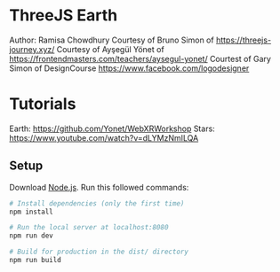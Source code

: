# ThreeJS Earth
Author: Ramisa Chowdhury
Courtesy of Bruno Simon of https://threejs-journey.xyz/
Courtesy of Ayşegül Yönet of https://frontendmasters.com/teachers/aysegul-yonet/
Courtest of Gary Simon of DesignCourse https://www.facebook.com/logodesigner

# Tutorials
Earth: https://github.com/Yonet/WebXRWorkshop
Stars: https://www.youtube.com/watch?v=dLYMzNmILQA

## Setup
Download [Node.js](https://nodejs.org/en/download/).
Run this followed commands:

``` bash
# Install dependencies (only the first time)
npm install

# Run the local server at localhost:8080
npm run dev

# Build for production in the dist/ directory
npm run build
```
